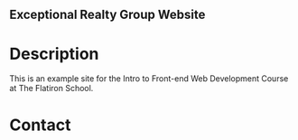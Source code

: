 Exceptional Realty Group Website
---

# Description
This is an example site for the Intro to Front-end Web Development Course at The Flatiron School.

# Contact 